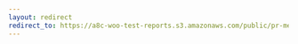 ```yaml
---
layout: redirect
redirect_to: https://a8c-woo-test-reports.s3.amazonaws.com/public/pr-merge/40372/e2e/index.html
---
```

